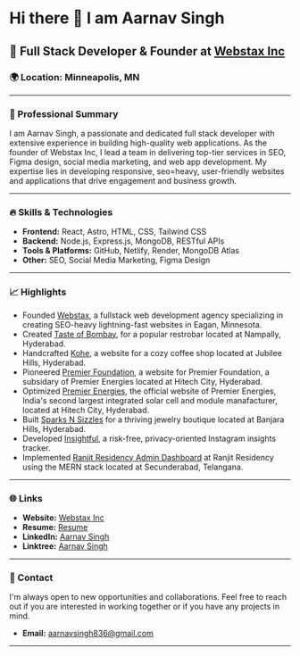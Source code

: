 # Hi there 👋 I am Aarnav Singh

## 🌟 Full Stack Developer & Founder at [Webstax Inc](https://webstaxx.netlify.app/)

### 🌍 Location: Minneapolis, MN

---

### 💼 Professional Summary
I am Aarnav Singh, a passionate and dedicated full stack developer with extensive experience in building high-quality web applications. As the founder of Webstax Inc, I lead a team in delivering top-tier services in SEO, Figma design, social media marketing, and web app development. My expertise lies in developing responsive, seo=heavy, user-friendly websites and applications that drive engagement and business growth.

---

### 🔥 Skills & Technologies
- **Frontend:** React, Astro, HTML, CSS, Tailwind CSS
- **Backend:** Node.js, Express.js, MongoDB, RESTful APIs
- **Tools & Platforms:** GitHub, Netlify, Render, MongoDB Atlas
- **Other:** SEO, Social Media Marketing, Figma Design

---

### 📈 Highlights
- Founded [Webstax](https://github.com/aarnav1729/webstax), a fullstack web development agency specializing in creating SEO-heavy lightning-fast websites in Eagan, Minnesota.
- Created [Taste of Bombay](https://github.com/aarnav1729/tasteofbombay), for a popular restrobar located at Nampally, Hyderabad.
- Handcrafted [Kohe](https://kohe.netlify.app/), a website for a cozy coffee shop located at Jubilee Hills, Hyderabad.
- Pioneered [Premier Foundation](https://main--premierfoundation.netlify.app/), a website for Premier Foundation, a subsidary of Premier Energies located at Hitech City, Hyderabad.
- Optimized [Premier Energies](https://www.premierenergies.com/), the official website of Premier Energies, India's second largest integrated solar cell and module manafacturer, located at Hitech City, Hyderabad.
- Built [Sparks N Sizzles](https://github.com/aarnav1729/SnSLandingPage) for a thriving jewelry boutique located at Banjara Hills, Hyderabad.
- Developed [Insightful](https://aarnav1729.github.io/bot/), a risk-free, privacy-oriented Instagram insights tracker.
- Implemented [Ranjit Residency Admin Dashboard](https://github.com/aarnav1729/ranjit-residency-admin) at Ranjit Residency using the MERN stack located at Secunderabad, Telangana.

---

### 🌐 Links
- **Website:** [Webstax Inc](https://webstaxx.netlify.app/)
- **Resume:** [Resume](https://aarated.netlify.app/)
- **LinkedIn:** [Aarnav Singh](https://www.linkedin.com/in/aarnavsinghh)
- **Linktree:** [Aarnav Singh](https://linktr.ee/aarnavsingh)

---

### 📧 Contact
I'm always open to new opportunities and collaborations. Feel free to reach out if you are interested in working together or if you have any projects in mind.
- **Email:** [aarnavsingh836@gmail.com](mailto:aarnavsingh836@gmail.com)

---
